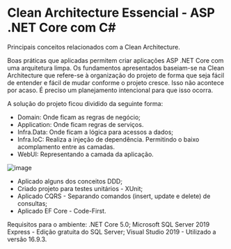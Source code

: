# Clean Architecture Essencial - ASP .NET Core com C#
Principais conceitos relacionados com a Clean Architecture.

Boas práticas que aplicadas permitem criar aplicações ASP .NET Core com uma arquitetura limpa.  Os fundamentos apresentados baseiam-se na Clean Architecture que refere-se à organização do projeto de forma que seja fácil de entender e fácil de mudar conforme o projeto cresce. Isso não acontece por acaso. É preciso um planejamento intencional para que isso ocorra.

A solução do projeto ficou dividido da seguinte forma:

- Domain: Onde ficam as regras de negócio;
- Application: Onde ficam regras de serviços.
- Infra.Data: Onde ficam a lógica para acessos a dados;
- Infra.IoC: Realiza a injeção de dependência. Permitindo o baixo acomplamento entre as camadas.
- WebUI: Representando a camada da aplicação.

![image](https://user-images.githubusercontent.com/5721182/116815990-8f8e8d80-ab36-11eb-8a9b-1e3c5840d9e5.png)

- Aplicado alguns dos conceitos DDD;
- Criado projeto para testes unitários - XUnit;
- Aplicado CQRS - Separando comandos (insert, update e delete) de consultas;
- Aplicado EF Core - Code-First.

Requisitos para o ambiente:
.NET Core 5.0;
Microsoft SQL Server 2019 Express - Edição gratuita do SQL Server;
Visual Studio 2019 - Utilizado a versão 16.9.3.
